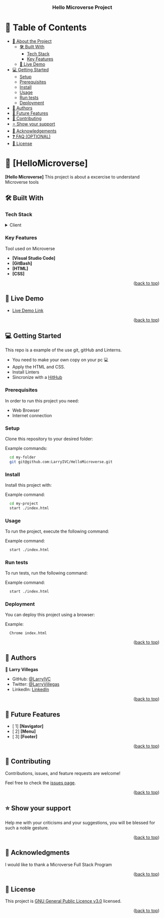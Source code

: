 <a name="readme-top"></a>

<div align="center">
  <h3><b>Hello Microverse Project</b></h3>

</div>

# 📗 Table of Contents 

- [📖 About the Project](#about-project)
  - [🛠 Built With](#built-with)
    - [Tech Stack](#tech-stack)
    - [Key Features](#key-features)
  - [🚀 Live Demo](#live-demo)
- [💻 Getting Started](#getting-started)
  - [Setup](#setup)
  - [Prerequisites](#prerequisites)
  - [Install](#install)
  - [Usage](#usage)
  - [Run tests](#run-tests)
  - [Deployment](#triangular_flag_on_post-deployment)
- [👥 Authors](#authors)
- [🔭 Future Features](#future-features)
- [🤝 Contributing](#contributing)
- [⭐️ Show your support](#support)
- [🙏 Acknowledgements](#acknowledgements)
- [❓ FAQ (OPTIONAL)](#faq)
- [📝 License](#license)


# 📖 [HelloMicroverse] <a name="about-project"></a>

**[Hello Microverse]** This project is about a excercise to understand Microverse tools

## 🛠 Built With <a name="built-with"></a>

### Tech Stack <a name="tech-stack"></a>

<details>
  <summary>Client</summary>
  <ul>
    <li><a href="https://code.visualstudio.com/">HTML</a></li>
    <li><a href="https://www.w3.org/standards/">CSS</a></li>
  </ul>
</details>
  



### Key Features <a name="key-features"></a>

Tool used on Microverse

- **[Visual Studio Code]**
- **[GitBash]**
- **[HTML]**
- **[CSS]**

<p align="right">(<a href="#readme-top">back to top</a>)</p>

## 🚀 Live Demo <a name="live-demo"></a>

- [Live Demo Link](https://larryivc.github.io/HelloMicroverse/)

<p align="right">(<a href="#readme-top">back to top</a>)</p>

## 💻 Getting Started <a name="getting-started"></a>

This repo is a example of the use git, gitHub and Linterns.

  - You need to make your own copy on your pc 💻
  - Apply the HTML and CSS.
  - Install Linters
  - Sincronize with a <a href="https://github.com/">HitHub</a> 

### Prerequisites

In order to run this project you need:

  - Web Browser
  - Internet connection

### Setup

Clone this repository to your desired folder:

Example commands:

```sh
  cd my-folder
  git git@github.com:LarryIVC/HelloMicroverse.git
```
### Install

Install this project with:

Example command:

```sh
  cd my-project
  start ./index.html
```
### Usage

To run the project, execute the following command:

Example command:

```sh
  start ./index.html
```
### Run tests

To run tests, run the following command:

Example command:

```sh
  start ./index.html
```
### Deployment

You can deploy this project using a browser:

Example:

```
  Chrome index.html
```

<p align="right">(<a href="#readme-top">back to top</a>)</p>

<!-- AUTHORS -->

## 👥 Authors <a name="authors"></a>

👤 **Larry Villegas**

- GitHub: [@LarryIVC](https://github.com/LarryIVC)
- Twitter: [@LarryVillegas](https://twitter.com/LarryVillegas)
- LinkedIn: [LinkedIn](https://www.linkedin.com/in/larry-villegas-26216b259/)

<p align="right">(<a href="#readme-top">back to top</a>)</p>

<!-- FUTURE FEATURES -->

## 🔭 Future Features <a name="future-features"></a>

- [ 1] **[Navigator]**
- [ 2] **[Menu]**
- [ 3] **[Footer]**

<p align="right">(<a href="#readme-top">back to top</a>)</p>

<!-- CONTRIBUTING -->

## 🤝 Contributing <a name="contributing"></a>

Contributions, issues, and feature requests are welcome!

Feel free to check the [issues page](https://github.com/LarryIVC/HelloMicroverse/issues).

<p align="right">(<a href="#readme-top">back to top</a>)</p>

<!-- SUPPORT -->

## ⭐️ Show your support <a name="support"></a>

Help me with your criticisms and your suggestions, you will be blessed for such a noble gesture.

<p align="right">(<a href="#readme-top">back to top</a>)</p>

<!-- ACKNOWLEDGEMENTS -->

## 🙏 Acknowledgments <a name="acknowledgements"></a>

I would like to thank a Microverse Full Stack Program

<p align="right">(<a href="#readme-top">back to top</a>)</p>

<!-- LICENSE -->

## 📝 License <a name="license"></a>

This project is [GNU General Public Licence v3.0](./LICENSE.md) licensed.

<p align="right">(<a href="#readme-top">back to top</a>)</p>
